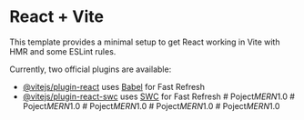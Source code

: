 # React + Vite

This template provides a minimal setup to get React working in Vite with HMR and some ESLint rules.

Currently, two official plugins are available:

- [@vitejs/plugin-react](https://github.com/vitejs/vite-plugin-react/blob/main/packages/plugin-react/README.md) uses [Babel](https://babeljs.io/) for Fast Refresh
- [@vitejs/plugin-react-swc](https://github.com/vitejs/vite-plugin-react-swc) uses [SWC](https://swc.rs/) for Fast Refresh
#   P o j e c t _ M E R N _ 1 . 0  
 #   P o j e c t _ M E R N _ 1 . 0  
 #   P o j e c t _ M E R N _ 1 . 0  
 #   P o j e c t _ M E R N _ 1 . 0  
 #   P o j e c t _ M E R N _ 1 . 0  
 